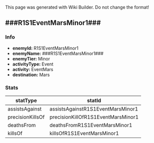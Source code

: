 <span class="wiki-builder">This page was generated with Wiki Builder. Do not change the format!</span>

## ###R1S1EventMarsMinor1###
### Info
* **enemyId:** R1S1EventMarsMinor1
* **enemyName:** ###R1S1EventMarsMinor1###
* **enemyTier:** Minor
* **activityType:** Event
* **activity:** EventMars
* **destination:** Mars

### Stats
statType | statId
-------- | ------
assistsAgainst | assistsAgainstR1S1EventMarsMinor1
precisionKillsOf | precisionKillOfR1S1EventMarsMinor1
deathsFrom | deathsFromR1S1EventMarsMinor1
killsOf | killsOfR1S1EventMarsMinor1

